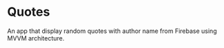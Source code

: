 # Quotes
An app that display random quotes with author name from Firebase using MVVM architecture.  
